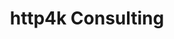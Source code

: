 ---
title: http4k Consulting
description: We can help you get the most out of http4k, whether you're just starting out or looking to scale up.
---